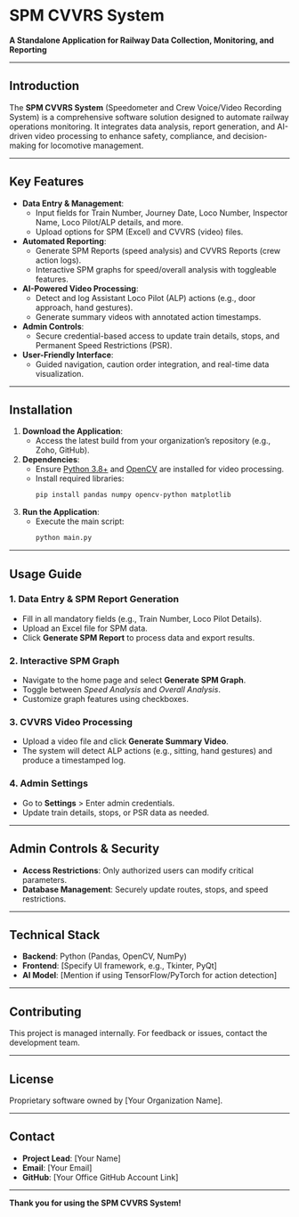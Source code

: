 # SPM CVVRS System  
**A Standalone Application for Railway Data Collection, Monitoring, and Reporting**

---

## **Introduction**  
The **SPM CVVRS System** (Speedometer and Crew Voice/Video Recording System) is a comprehensive software solution designed to automate railway operations monitoring. It integrates data analysis, report generation, and AI-driven video processing to enhance safety, compliance, and decision-making for locomotive management.  

---

## **Key Features**  
- **Data Entry & Management**:  
  - Input fields for Train Number, Journey Date, Loco Number, Inspector Name, Loco Pilot/ALP details, and more.  
  - Upload options for SPM (Excel) and CVVRS (video) files.  
- **Automated Reporting**:  
  - Generate SPM Reports (speed analysis) and CVVRS Reports (crew action logs).  
  - Interactive SPM graphs for speed/overall analysis with toggleable features.  
- **AI-Powered Video Processing**:  
  - Detect and log Assistant Loco Pilot (ALP) actions (e.g., door approach, hand gestures).  
  - Generate summary videos with annotated action timestamps.  
- **Admin Controls**:  
  - Secure credential-based access to update train details, stops, and Permanent Speed Restrictions (PSR).  
- **User-Friendly Interface**:  
  - Guided navigation, caution order integration, and real-time data visualization.  

---

## **Installation**  
1. **Download the Application**:  
   - Access the latest build from your organization’s repository (e.g., Zoho, GitHub).  
2. **Dependencies**:  
   - Ensure [Python 3.8+](https://www.python.org/) and [OpenCV](https://opencv.org/) are installed for video processing.  
   - Install required libraries:  
     ```bash  
     pip install pandas numpy opencv-python matplotlib  
     ```  
3. **Run the Application**:  
   - Execute the main script:  
     ```bash  
     python main.py  
     ```  

---

## **Usage Guide**  
### **1. Data Entry & SPM Report Generation**  
- Fill in all mandatory fields (e.g., Train Number, Loco Pilot Details).  
- Upload an Excel file for SPM data.  
- Click **Generate SPM Report** to process data and export results.  

### **2. Interactive SPM Graph**  
- Navigate to the home page and select **Generate SPM Graph**.  
- Toggle between *Speed Analysis* and *Overall Analysis*.  
- Customize graph features using checkboxes.  

### **3. CVVRS Video Processing**  
- Upload a video file and click **Generate Summary Video**.  
- The system will detect ALP actions (e.g., sitting, hand gestures) and produce a timestamped log.  

### **4. Admin Settings**  
- Go to **Settings** > Enter admin credentials.  
- Update train details, stops, or PSR data as needed.  

---

## **Admin Controls & Security**  
- **Access Restrictions**: Only authorized users can modify critical parameters.  
- **Database Management**: Securely update routes, stops, and speed restrictions.  

---

## **Technical Stack**  
- **Backend**: Python (Pandas, OpenCV, NumPy)  
- **Frontend**: [Specify UI framework, e.g., Tkinter, PyQt]  
- **AI Model**: [Mention if using TensorFlow/PyTorch for action detection]  

---

## **Contributing**  
This project is managed internally. For feedback or issues, contact the development team.  

---

## **License**  
Proprietary software owned by [Your Organization Name].  

---

## **Contact**  
- **Project Lead**: [Your Name]  
- **Email**: [Your Email]  
- **GitHub**: [Your Office GitHub Account Link]  

---

**Thank you for using the SPM CVVRS System!** 


